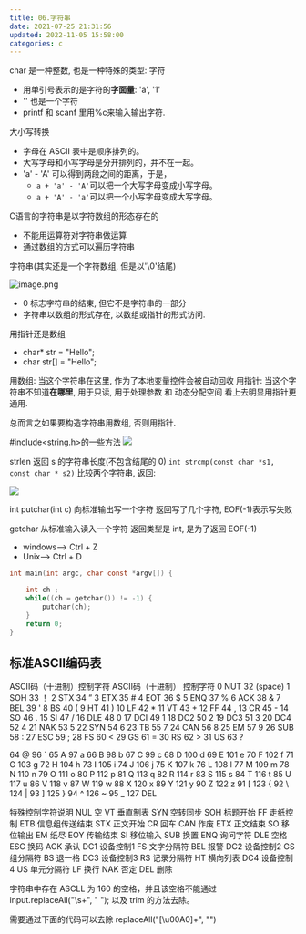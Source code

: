 ```yaml
---
title: 06.字符串
date: 2021-07-25 21:31:56
updated: 2022-11-05 15:58:00
categories: c
---
```


char 是一种整数, 也是一种特殊的类型: 字符

* 用单引号表示的是字符的**字面量**: 'a', '1'
* '' 也是一个字符
* printf 和 scanf 里用%c来输入输出字符.

大小写转换

* 字母在 ASCII 表中是顺序排列的。
* 大写字母和小写字母是分开排列的，并不在一起。
* 'a' - 'A' 可以得到两段之间的距离，于是，
  + `a + 'a' - 'A'`可以把一个大写字母变成小写字母。
  + `a + 'A' - 'a'`可以把一个小写字母变成大写字母。

C语言的字符串是以字符数组的形态存在的

* 不能用运算符对字符串做运算
* 通过数组的方式可以遍历字符串

字符串(其实还是一个字符数组, 但是以'\0'结尾)

![image.png](https://upload-images.jianshu.io/upload_images/1662509-39eda191c163fb99.png?imageMogr2/auto-orient/strip%7CimageView2/2/w/1240)

* 0 标志字符串的结束, 但它不是字符串的一部分
* 字符串以数组的形式存在, 以数组或指针的形式访问.

用指针还是数组

* char* str = "Hello";
* char str[] = "Hello";

用数组: 当这个字符串在这里, 作为了本地变量控件会被自动回收
用指针: 当这个字符串不知道**在哪里**, 用于只读, 用于处理参数 和 动态分配空间
看上去明显用指针更通用.

总而言之如果要构造字符串用数组, 否则用指针.

\#include<string.h>的一些方法
![](https://upload-images.jianshu.io/upload_images/1662509-c340f419c1f36bf1.png?imageMogr2/auto-orient/strip%7CimageView2/2/w/1240)

strlen 返回 s 的字符串长度(不包含结尾的 0)
`int strcmp(const char *s1, const char * s2)` 比较两个字符串, 返回:

![](https://upload-images.jianshu.io/upload_images/1662509-b898d8ce2f02d1f4.png?imageMogr2/auto-orient/strip%7CimageView2/2/w/1240)

int putchar(int c)
向标准输出写一个字符
返回写了几个字符, EOF(-1)表示写失败

getchar
从标准输入读入一个字符
返回类型是 int, 是为了返回 EOF(-1)

* windows--> Ctrl + Z
* Unix--> Ctrl + D

```c
int main(int argc, char const *argv[]) {

    int ch ;
    while((ch = getchar()) != -1) {
        putchar(ch);
    }
    return 0;
}
```

## 标准ASCII编码表

ASCII码（十进制）控制字符 ASCII码（十进制） 控制字符
0	NUT	32 (space)
1	SOH	33 ！
2	STX	34	”
3	ETX	35	#
4	EOT	36	$
5	ENQ	37	%
6	ACK	38	&
7	BEL	39	'
8	BS	40	(
9	HT	41	)
10	LF	42	*
11	VT	43	+
12	FF	44	,
13	CR	45	-
14	SO	46	.
15	SI	47	/
16	DLE	48	0
17	DCI	49	1
18	DC2	50	2
19	DC3	51	3
20	DC4	52	4
21	NAK	53	5
22	SYN	54	6
23	TB	55	7
24	CAN	56	8
25	EM	57	9
26	SUB	58	:
27	ESC	59	;
28	FS	60	<
29	GS	61	=
30	RS	62	>
31	US	63	?

64	@	96	`
65	A	97	a
66	B	98	b
67	C	99	c
68	D	100	d
69	E	101	e
70	F	102	f
71	G	103	g
72	H	104	h
73	I	105	i
74	J	106	j
75	K	107	k
76	L	108	l
77	M	109	m
78	N	110	n
79	O	111	o
80	P	112	p
81	Q	113	q
82	R	114	r
83	S	115	s
84	T	116	t
85	U	117	u
86	V	118	v
87	W	119	w
88	X	120	x
89	Y	121	y
90	Z	122	z
91	[	123	{
92	\	124	|
93	]	125	}
94	^	126	~
95	_	127	DEL

特殊控制字符说明
NUL  空
VT   垂直制表
SYN  空转同步
SOH  标题开始
FF   走纸控制
ETB  信息组传送结束
STX  正文开始
CR   回车
CAN  作废
ETX  正文结束
SO   移位输出
EM   纸尽
EOY  传输结束
SI   移位输入
SUB  换置
ENQ  询问字符
DLE  空格
ESC  换码
ACK  承认
DC1  设备控制1
FS   文字分隔符
BEL  报警
DC2  设备控制2
GS   组分隔符
BS   退一格
DC3  设备控制3
RS   记录分隔符
HT   横向列表
DC4  设备控制4
US   单元分隔符
LF   换行
NAK  否定
DEL  删除

字符串中存在 ASCLL 为 160 的空格，并且该空格不能通过
input.replaceAll("\\s+", " ");
以及 trim 的方法去除。

需要通过下面的代码可以去除
replaceAll("[\\u00A0]+", "")
